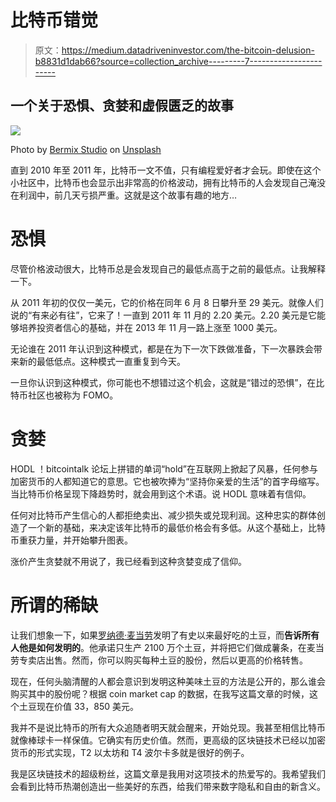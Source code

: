 # 比特币错觉

> 原文：<https://medium.datadriveninvestor.com/the-bitcoin-delusion-b8831d1dab66?source=collection_archive---------7----------------------->

## 一个关于恐惧、贪婪和虚假匮乏的故事

![](img/7392ab7521506efe28f198cb17a211e2.png)

Photo by [Bermix Studio](https://unsplash.com/@bermixstudio?utm_source=medium&utm_medium=referral) on [Unsplash](https://unsplash.com?utm_source=medium&utm_medium=referral)

直到 2010 年至 2011 年，比特币一文不值，只有编程爱好者才会玩。即使在这个小社区中，比特币也会显示出非常高的价格波动，拥有比特币的人会发现自己淹没在利润中，前几天亏损严重。这就是这个故事有趣的地方…

# 恐惧

尽管价格波动很大，比特币总是会发现自己的最低点高于之前的最低点。让我解释一下。

从 2011 年初的仅仅一美元，它的价格在同年 6 月 8 日攀升至 29 美元。就像人们说的“有来必有往”，它来了！一直到 2011 年 11 月的 2.20 美元。2.20 美元是它能够培养投资者信心的基础，并在 2013 年 11 月一路上涨至 1000 美元。

无论谁在 2011 年认识到这种模式，都是在为下一次下跌做准备，下一次暴跌会带来新的最低低点。这种模式一直重复到今天。

一旦你认识到这种模式，你可能也不想错过这个机会，这就是“错过的恐惧”，在比特币社区也被称为 FOMO。

# 贪婪

HODL ！bitcointalk 论坛上拼错的单词“hold”在互联网上掀起了风暴，任何参与加密货币的人都知道它的意思。它也被吹捧为“坚持你亲爱的生活”的首字母缩写。当比特币价格呈现下降趋势时，就会用到这个术语。说 HODL 意味着有信仰。

任何对比特币产生信心的人都拒绝卖出、减少损失或兑现利润。这种忠实的群体创造了一个新的基础，来决定该年比特币的最低价格会有多低。从这个基础上，比特币重获力量，并开始攀升图表。

涨价产生贪婪就不用说了，我已经看到这种贪婪变成了信仰。

# 所谓的稀缺

让我们想象一下，如果[罗纳德·麦当劳](https://en.wikipedia.org/wiki/Ronald_McDonald)发明了有史以来最好吃的土豆，而**告诉所有人他是如何发明的**。他承诺只生产 2100 万个土豆，并将把它们做成薯条，在麦当劳专卖店出售。然而，你可以购买每种土豆的股份，然后以更高的价格转售。

现在，任何头脑清醒的人都会意识到发明这种美味土豆的方法是公开的，那么谁会购买其中的股份呢？根据 coin market cap 的数据，在我写这篇文章的时候，这个土豆现在价值 33，850 美元。

我并不是说比特币的所有大众追随者明天就会醒来，开始兑现。我甚至相信比特币就像棒球卡一样保值。它确实有历史价值。然而，更高级的区块链技术已经以加密货币的形式实现，T2 以太坊和 T4 波尔卡多就是很好的例子。

我是区块链技术的超级粉丝，这篇文章是我用对这项技术的热爱写的。我希望我们会看到比特币热潮创造出一些美好的东西，给我们带来数字隐私和自由的新含义。